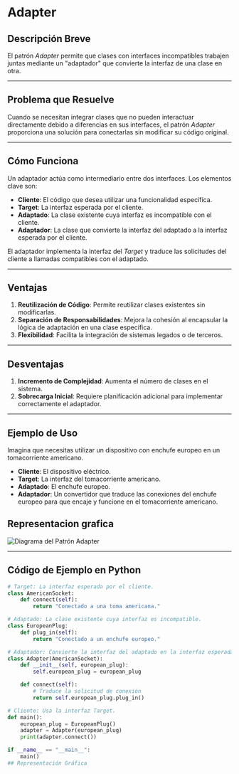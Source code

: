 # Adapter

## Descripción Breve
El patrón *Adapter* permite que clases con interfaces incompatibles trabajen juntas mediante un "adaptador" que convierte la interfaz de una clase en otra.

---

## Problema que Resuelve
Cuando se necesitan integrar clases que no pueden interactuar directamente debido a diferencias en sus interfaces, el patrón *Adapter* proporciona una solución para conectarlas sin modificar su código original.

---

## Cómo Funciona
Un adaptador actúa como intermediario entre dos interfaces. Los elementos clave son:

- **Cliente**: El código que desea utilizar una funcionalidad específica.
- **Target**: La interfaz esperada por el cliente.
- **Adaptado**: La clase existente cuya interfaz es incompatible con el cliente.
- **Adaptador**: La clase que convierte la interfaz del adaptado a la interfaz esperada por el cliente.

El adaptador implementa la interfaz del *Target* y traduce las solicitudes del cliente a llamadas compatibles con el adaptado.

---

## Ventajas
1. **Reutilización de Código**: Permite reutilizar clases existentes sin modificarlas.
2. **Separación de Responsabilidades**: Mejora la cohesión al encapsular la lógica de adaptación en una clase específica.
3. **Flexibilidad**: Facilita la integración de sistemas legados o de terceros.

---

## Desventajas
1. **Incremento de Complejidad**: Aumenta el número de clases en el sistema.
2. **Sobrecarga Inicial**: Requiere planificación adicional para implementar correctamente el adaptador.

---

## Ejemplo de Uso
Imagina que necesitas utilizar un dispositivo con enchufe europeo en un tomacorriente americano. 

- **Cliente**: El dispositivo eléctrico.
- **Target**: La interfaz del tomacorriente americano.
- **Adaptado**: El enchufe europeo.
- **Adaptador**: Un convertidor que traduce las conexiones del enchufe europeo para que encaje y funcione en el tomacorriente americano.

## Representacion grafica
![Diagrama del Patrón Adapter](https://reactiveprogramming.io/_next/image?url=%2Fbooks%2Fpatterns%2Fimg%2Fpatterns-articles%2Fadapter-diagram.png&w=3840&q=75)

---

## Código de Ejemplo en Python
```python
# Target: La interfaz esperada por el cliente.
class AmericanSocket:
    def connect(self):
        return "Conectado a una toma americana."

# Adaptado: La clase existente cuya interfaz es incompatible.
class EuropeanPlug:
    def plug_in(self):
        return "Conectado a un enchufe europeo."

# Adaptador: Convierte la interfaz del adaptado en la interfaz esperada.
class Adapter(AmericanSocket):
    def __init__(self, european_plug):
        self.european_plug = european_plug

    def connect(self):
        # Traduce la solicitud de conexión
        return self.european_plug.plug_in()

# Cliente: Usa la interfaz Target.
def main():
    european_plug = EuropeanPlug()
    adapter = Adapter(european_plug)
    print(adapter.connect())

if __name__ == "__main__":
    main()
## Representación Gráfica

